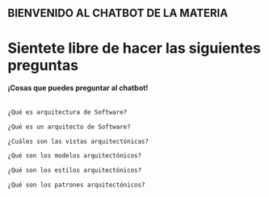## BIENVENIDO AL CHATBOT DE LA MATERIA


# Sientete libre de hacer las siguientes preguntas


#### ¡Cosas que puedes preguntar al chatbot!



```markdown

¿Qué es arquitectura de Software? 

¿Qué es un arquitecto de Software?

¿Cuáles son las vistas arquitectónicas?

¿Qué son los modelos arquitectónicos? 

¿Qué son los estilos arquitectónicos? 

¿Qué son los patrones arquitectónicos? 

